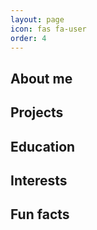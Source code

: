 ```yaml
---
layout: page
icon: fas fa-user
order: 4
---
```


## About me

## Projects

## Education

## Interests

## Fun facts
